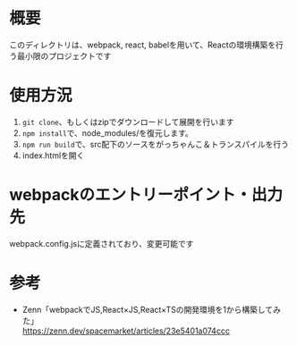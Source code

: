 # 概要
このディレクトリは、webpack, react, babelを用いて、Reactの環境構築を行う最小限のプロジェクトです

# 使用方況
1. `git clone`、もしくはzipでダウンロードして展開を行います
2. `npm install`で、node_modules/を復元します。
3. `npm run build`で、src配下のソースをがっちゃんこ＆トランスパイルを行う
4. index.htmlを開く

# webpackのエントリーポイント・出力先
webpack.config.jsに定義されており、変更可能です

# 参考
- Zenn「webpackでJS,React×JS,React×TSの開発環境を1から構築してみた」  
    https://zenn.dev/spacemarket/articles/23e5401a074ccc

